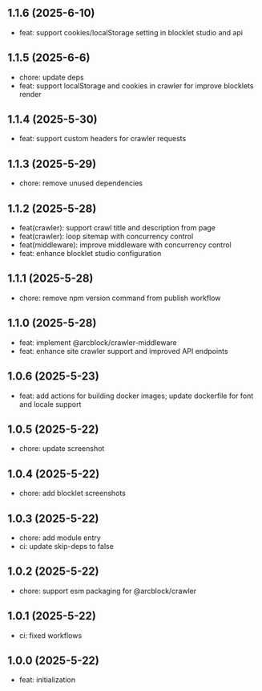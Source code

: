 ## 1.1.6 (2025-6-10)

- feat: support cookies/localStorage setting in blocklet studio and api

## 1.1.5 (2025-6-6)

- chore: update deps
- feat: support localStorage and cookies in crawler for improve blocklets render

## 1.1.4 (2025-5-30)

- feat: support custom headers for crawler requests

## 1.1.3 (2025-5-29)

- chore: remove unused dependencies

## 1.1.2 (2025-5-28)

- feat(crawler): support crawl title and description from page
- feat(crawler): loop sitemap with concurrency control
- feat(middleware): improve middleware with concurrency control
- feat: enhance blocklet studio configuration

## 1.1.1 (2025-5-28)

- chore: remove npm version command from publish workflow

## 1.1.0 (2025-5-28)

- feat: implement @arcblock/crawler-middleware
- feat: enhance site crawler support and improved API endpoints

## 1.0.6 (2025-5-23)

- feat: add actions for building docker images; update dockerfile for font and locale support

## 1.0.5 (2025-5-22)

- chore: update screenshot

## 1.0.4 (2025-5-22)

- chore: add blocklet screenshots

## 1.0.3 (2025-5-22)

- chore: add module entry
- ci: update skip-deps to false

## 1.0.2 (2025-5-22)

- chore: support esm packaging for @arcblock/crawler

## 1.0.1 (2025-5-22)

- ci: fixed workflows

## 1.0.0 (2025-5-22)

- feat: initialization
